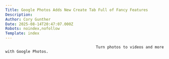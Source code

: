 ```yaml
---
Title: Google Photos Adds New Create Tab Full of Fancy Features
Description: 
Author: Cory Gunther
Date: 2025-08-14T20:47:07.000Z
Robots: noindex,nofollow
Template: index
---
```


                                            Turn photos to videos and more with Google Photos. 
                                        
